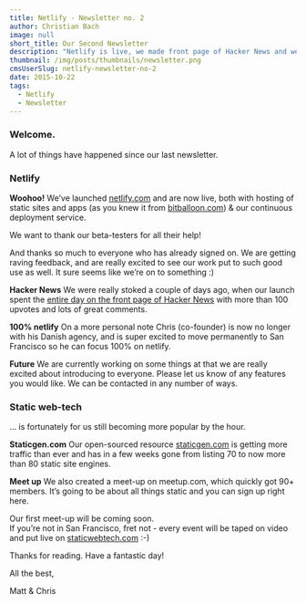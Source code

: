 ```yaml
---
title: Netlify - Newsletter no. 2
author: Christian Bach
image: null
short_title: Our Second Newsletter
description: "Netlify is live, we made front page of Hacker News and welcome to the Static Web-Tech SF Meetup"
thumbnail: /img/posts/thumbnails/newsletter.png
cmsUserSlug: netlify-newsletter-no-2
date: 2015-10-22 
tags:
  - Netlify
  - Newsletter
---
```


### Welcome.

A lot of things have happened since our last newsletter.


### Netlify

**Woohoo!**
We’ve launched [netlify.com](https://www.netlify.com) and are now live, both with hosting of static sites and apps (as you knew it from [bitballoon.com](https://www.bitballoon.com)) & our continuous deployment service.

We want to thank our beta-testers for all their help!

And thanks so much to everyone who has already signed on. We are getting raving feedback, and are really excited to see our work put to such good use as well. It sure seems like we’re on to something :)

<!-- excerpt -->

**Hacker News**
We were really stoked a couple of days ago, when our launch spent the [entire day on the front page of Hacker News](http://netlify.us2.list-manage.com/track/click?u=3ca88a0cd26d026e590224d67&id=3f546fb6c3&e=8a3a3955ba) with more than 100 upvotes and lots of great comments.

**100% netlify**
On a more personal note Chris (co-founder) is now no longer with his Danish agency, and is super excited to move permanently to San Francisco so he can focus 100% on netlify.

**Future**
We are currently working on some things at that we are really excited about introducing to everyone. Please let us know of any features you would like. We can be contacted in any number of ways.


### Static web-tech

… is fortunately for us still becoming more popular by the hour.

**Staticgen.com**
Our open-sourced resource [staticgen.com](https://www.staticgen.com) is getting more traffic than ever and has in a few weeks gone from listing 70 to now more than 80 static site engines.

**Meet up**
We also created a meet-up on meetup.com, which quickly got 90+ members. It’s going to be about all things static and you can sign up right here.


Our first meet-up will be coming soon.  
If you’re not in San Francisco, fret not - every event will be taped on video and put live on [staticwebtech.com](https://www.staticwebtech.com) :-)


Thanks for reading. Have a fantastic day!

All the best,

Matt & Chris
